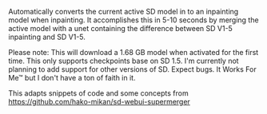 Automatically converts the current active SD model in to an inpainting model when inpainting. It accomplishes this in 5-10 seconds by merging the active model with a unet containing the difference between SD V1-5 inpainting and SD V1-5.

Please note:
    This will download a 1.68 GB model when activated for the first time.
    This only supports checkpoints base on SD 1.5. I'm currently not planning to add support for other versions of SD.
    Expect bugs. It Works For Me™ but I don't have a ton of faith in it.

This adapts snippets of code and some concepts from https://github.com/hako-mikan/sd-webui-supermerger
